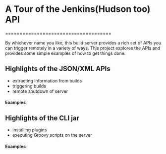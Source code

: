 # A Tour of the Jenkins(Hudson too) API
=====================================

By whichever name you like, this build server provides a rich set of APIs you can trigger remotely in a variety of ways.
This project explores the APIs and provides some simple examples of how to get things done.

## Highlights of the JSON/XML APIs
 - extracting information from builds
 - triggering builds
 - remote shutdown of server

#### Examples


## Highlights of the CLI jar
 - installing plugins
 - executing Groovy scripts on the server

#### Examples
<script src="https://gist.github.com/1910293.js"> </script>

